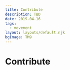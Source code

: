```yaml
---
title: Contribute
description: TBD
date: 2019-04-16
tags:
  - movement
layout: layouts/default.njk
bgImage: TM9
---
```


# Contribute

